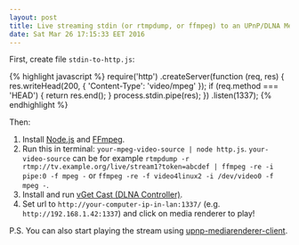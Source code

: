 ```yaml
---
layout: post
title: Live streaming stdin (or rtmpdump, or ffmpeg) to an UPnP/DLNA MediaRenderer
date: Sat Mar 26 17:15:33 EET 2016
---
```

First, create file `stdin-to-http.js`:

{% highlight javascript %}
require('http')
  .createServer(function (req, res) {
    res.writeHead(200, {
      'Content-Type': 'video/mpeg'
    });
    if (req.method === 'HEAD') {
      return res.end();
    }
    process.stdin.pipe(res);
  })
  .listen(1337);
{% endhighlight %}

Then:

1. Install [Node.js](https://nodejs.org/) and [FFmpeg](http://ffmpeg.org/).
1. Run this in terminal: `your-mpeg-video-source | node http.js`. `your-video-source` can be for example `rtmpdump -r rtmp://tv.example.org/live/stream1?token=abcdef | ffmpeg -re -i pipe:0 -f mpeg -` or `ffmpeg -re -f video4linux2 -i /dev/video0 -f mpeg -`.
1. Install and run [vGet Cast (DLNA Controller)](https://chrome.google.com/webstore/detail/http-archive-viewer/ekdjofnchpbfmnfbedalmbdlhbabiapi).
1. Set url to `http://your-computer-ip-in-lan:1337/` (e.g. `http://192.168.1.42:1337`) and click on media renderer to play!

P.S. You can also start playing the stream using [upnp-mediarenderer-client](https://www.npmjs.com/package/upnp-mediarenderer-client).
